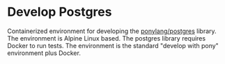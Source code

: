 # Develop Postgres

Containerized environment for developing the [ponylang/postgres](https://github.com/ponylang/postgres) library. The environment is Alpine Linux based. The postgres library requires Docker to run tests. The environment is the standard "develop with pony" environment plus Docker.
